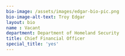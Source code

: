 ```yaml
---
bio-image: /assets/images/edgar-bio-pic.png
bio-image-alt-text: Troy Edgar
layout: bio
name : Vacant
department: Department of Homeland Security
title: Chief Financial Officer
special_title: 'yes'
---
```

